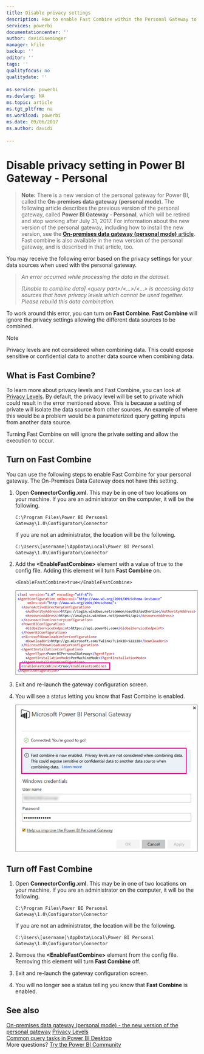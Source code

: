 ```yaml
---
title: Disable privacy settings
description: How to enable Fast Combine within the Personal Gateway to disable privacy settings for refresh.
services: powerbi
documentationcenter: ''
author: davidiseminger
manager: kfile
backup: ''
editor: ''
tags: ''
qualityfocus: no
qualitydate: ''

ms.service: powerbi
ms.devlang: NA
ms.topic: article
ms.tgt_pltfrm: na
ms.workload: powerbi
ms.date: 09/06/2017
ms.author: davidi

---
```

# Disable privacy setting in Power BI Gateway - Personal
> **Note:** There is a new version of the personal gateway for Power BI, called the **On-premises data gateway (personal mode)**. The following article describes the previous version of the personal gateway, called **Power BI Gateway - Personal**, which will be retired and stop working after July 31, 2017. For information about the new version of the personal gateway, including how to install the new version, see the [**On-premises data gateway (personal mode)** article](service-gateway-personal-mode.md). Fast combine is also available in the new version of the personal gateway, and is described in that article, too.
> 
> 

You may receive the following error based on the privacy settings for your data sources when used with the personal gateway.

> *An error occurred while processing the data in the dataset.*
> 
> *[Unable to combine data] &lt;query part&gt;/&lt;…&gt;/&lt;…&gt; is accessing data sources that have privacy levels which cannot be used together. Please rebuild this data combination.*
> 
> 

To work around this error, you can turn on **Fast Combine**. **Fast Combine** will ignore the privacy settings allowing the different data sources to be combined.

> [!NOTE]
> Privacy levels are not considered when combining data. This could expose sensitive or confidential data to another data source when combining data.
> 
> 

## What is Fast Combine?
To learn more about privacy levels and Fast Combine, you can look at [Privacy Levels](https://support.office.com/en-us/article/Privacy-levels-Power-Query-CC3EDE4D-359E-4B28-BC72-9BEE7900B540). By default, the privacy level will be set to private which could result in the error mentioned above. This is because a setting of private will isolate the data source from other sources. An example of where this would be a problem would be a parameterized query getting inputs from another data source.

Turning Fast Combine on will ignore the private setting and allow the execution to occur.

## Turn on Fast Combine
You can use the following steps to enable Fast Combine for your personal gateway. The On-Premises Data Gateway does not have this setting.

1. Open **ConnectorConfig.xml**.  This may be in one of two locations on your machine.  If you are an administrator on the computer, it will be the following.
   
    <pre><code>C:\Program Files\Power BI Personal Gateway\1.0\Configurator\Connector</code></pre>
   
    If you are not an administrator, the location will be the following.
   
    <pre><code>C:\Users\[username]\AppData\Local\Power BI Personal Gateway\1.0\Configurator\Connector</code></pre>
2. Add the **&lt;EnableFastCombine&gt;** element with a value of true to the config file. Adding this element will turn **Fast Combine** on.
   
   <pre><code>&lt;EnableFastCombine&gt;true&lt;/EnableFastCombine&gt;</code></pre>
   
   ![](media/refresh-enable-fast-combine/configfile.png)
3. Exit and re-launch the gateway configuration screen.
4. You will see a status letting you know that Fast Combine is enabled.
   
   ![](media/refresh-enable-fast-combine/fastcombineenabled.png)

## Turn off Fast Combine
1. Open **ConnectorConfig.xml**.  This may be in one of two locations on your machine.  If you are an administrator on the computer, it will be the following.
   
    <pre><code>C:\Program Files\Power BI Personal Gateway\1.0\Configurator\Connector</code></pre>
   
    If you are not an administrator, the location will be the following.
   
    <pre><code>C:\Users\[username]\AppData\Local\Power BI Personal Gateway\1.0\Configurator\Connector</code></pre>
2. Remove the **&lt;EnableFastCombine&gt;** element from the config file. Removing this element will turn **Fast Combine** off.
3. Exit and re-launch the gateway configuration screen.
4. You will no longer see a status telling you know that **Fast Combine** is enabled.

## See also
[On-premises data gateway (personal mode) - the new version of the personal gateway](service-gateway-personal-mode.md)
[Privacy Levels](https://support.office.com/en-us/article/Privacy-levels-Power-Query-CC3EDE4D-359E-4B28-BC72-9BEE7900B540)  
[Common query tasks in Power BI Desktop](desktop-common-query-tasks.md)  
More questions? [Try the Power BI Community](http://community.powerbi.com/)


